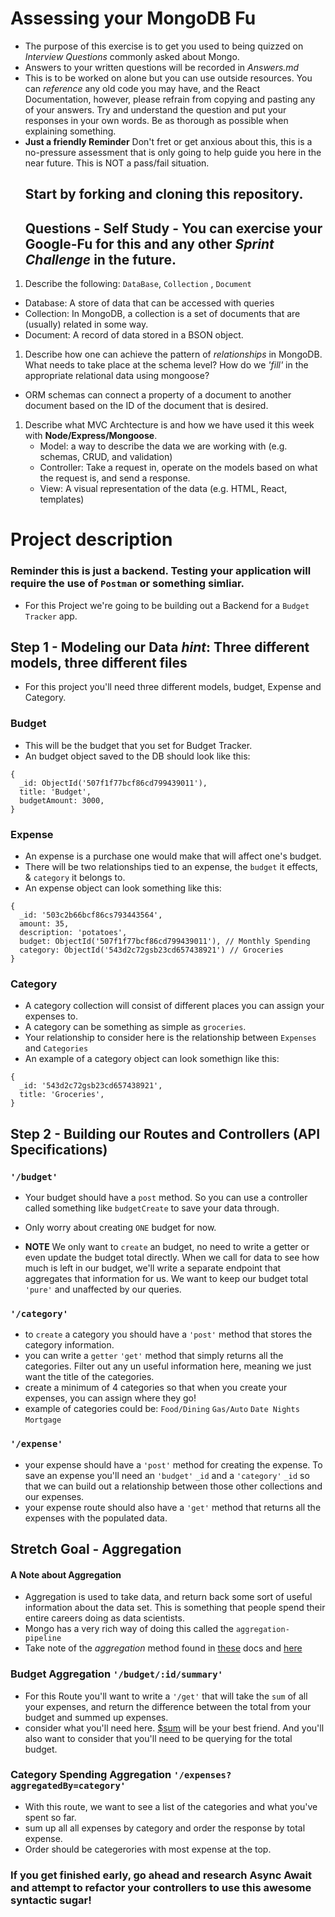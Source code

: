 # Assessing your MongoDB Fu

* The purpose of this exercise is to get you used to being quizzed on _Interview
  Questions_ commonly asked about Mongo.
* Answers to your written questions will be recorded in _Answers.md_
* This is to be worked on alone but you can use outside resources. You can
  _reference_ any old code you may have, and the React Documentation, however,
  please refrain from copying and pasting any of your answers. Try and
  understand the question and put your responses in your own words. Be as
  thorough as possible when explaining something.
* **Just a friendly Reminder** Don't fret or get anxious about this, this is a
  no-pressure assessment that is only going to help guide you here in the near
  future. This is NOT a pass/fail situation.
  ## Start by forking and cloning this repository.
  ## Questions - Self Study - You can exercise your Google-Fu for this and any other _Sprint Challenge_ in the future.

1. Describe the following: `DataBase`, `Collection` , `Document`
  - Database: A store of data that can be accessed with queries
  - Collection: In MongoDB, a collection is a set of documents that are (usually) related in some way.
  - Document: A record of data stored in a BSON object.
1. Describe how one can achieve the pattern of _relationships_ in MongoDB. What needs to take place at the schema level? How do we _'fill'_ in the appropriate relational data using mongoose?
  - ORM schemas can connect a property of a document to another document based on the ID of the document that is desired.
1. Describe what MVC Archtecture is and how we have used it this week with
   **Node/Express/Mongoose**.
    -  Model: a way to describe the data we are working with (e.g. schemas, CRUD, and validation) 
    -  Controller: Take a request in, operate on the models based on what the request is, and send a response.
    -  View: A visual representation of the data (e.g. HTML, React, templates)

# Project description

### Reminder this is just a backend. Testing your application will require the use of `Postman` or something simliar.

* For this Project we're going to be building out a Backend for a `Budget
  Tracker` app.

## Step 1 - Modeling our Data _hint_: **Three different models, three different files**

* For this project you'll need three different models, budget, Expense and
  Category.

### **Budget**

* This will be the budget that you set for Budget Tracker.
* An budget object saved to the DB should look like this:

```
{
  _id: ObjectId('507f1f77bcf86cd799439011'),
  title: 'Budget',
  budgetAmount: 3000,
}
```

### **Expense**

* An expense is a purchase one would make that will affect one's budget.
* There will be two relationships tied to an expense, the `budget` it effects, &
  `category` it belongs to.
* An expense object can look something like this:

```
{
  _id: '503c2b66bcf86cs793443564',
  amount: 35,
  description: 'potatoes',
  budget: ObjectId('507f1f77bcf86cd799439011'), // Monthly Spending
  category: ObjectId('543d2c72gsb23cd657438921') // Groceries
}
```

### **Category**

* A category collection will consist of different places you can assign your
  expenses to.
* A category can be something as simple as `groceries`.
* Your relationship to consider here is the relationship between `Expenses` and
  `Categories`
* An example of a category object can look somethign like this:

```
{
  _id: '543d2c72gsb23cd657438921',
  title: 'Groceries',
}
```

## Step 2 - Building our Routes and Controllers (API Specifications)

### `'/budget'`

* Your budget should have a `post` method. So you can use a controller called
  something like `budgetCreate` to save your data through.
* Only worry about creating `ONE` budget for now.

* **NOTE** We only want to `create` an budget, no need to write a getter or even
  update the budget total directly. When we call for data to see how much is
  left in our budget, we'll write a separate endpoint that aggregates that
  information for us. We want to keep our budget total `'pure'` and unaffected
  by our queries.

### `'/category'`

* to `create` a category you should have a `'post'` method that stores the
  category information.
* you can write a `getter` `'get'` method that simply returns all the
  categories. Filter out any un useful information here, meaning we just want
  the title of the categories.
* create a minimum of 4 categories so that when you create your expenses, you
  can assign where they go!
* example of categories could be: `Food/Dining` `Gas/Auto` `Date Nights`
  `Mortgage`

### `'/expense'`

* your expense should have a `'post'` method for creating the expense. To save
  an expense you'll need an `'budget'` `_id` and a `'category'` `_id` so that we
  can build out a relationship between those other collections and our expenses.
* your expense route should also have a `'get'` method that returns all the
  expenses with the populated data.

## Stretch Goal - Aggregation

#### A Note about Aggregation

* Aggregation is used to take data, and return back some sort of useful
  information about the data set. This is something that people spend their
  entire careers doing as data scientists.
* Mongo has a very rich way of doing this called the `aggregation-pipeline`
* Take note of the _aggregation_ method found in
  [these](https://www.tutorialspoint.com/mongodb/mongodb_aggregation.htm) docs
  and [here](https://docs.mongodb.com/manual/reference/operator/aggregation/)

### Budget Aggregation `'/budget/:id/summary'`

* For this Route you'll want to write a `'/get'` that will take the `sum` of all
  your expenses, and return the difference between the total from your budget
  and summed up expenses.
* consider what you'll need here.
  [$sum](https://docs.mongodb.com/manual/reference/operator/aggregation/sum/)
  will be your best friend. And you'll also want to consider that you'll need to
  be querying for the total budget.

### Category Spending Aggregation `'/expenses?aggregatedBy=category'`

* With this route, we want to see a list of the categories and what you've spent
  so far.
* sum up all all expenses by category and order the response by total expense.
* Order should be categerories with most expense at the top.

### If you get finished early, go ahead and research Async Await and attempt to refactor your controllers to use this awesome syntactic sugar!
